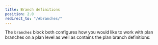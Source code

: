 ```yaml
---
title: Branch definitions
position: 2.0
redirect_to: "/#branches/"
---
```

The `branches` block both configures how you would like to work with plan branches on a plan level as well as contains the plan branch definitions: